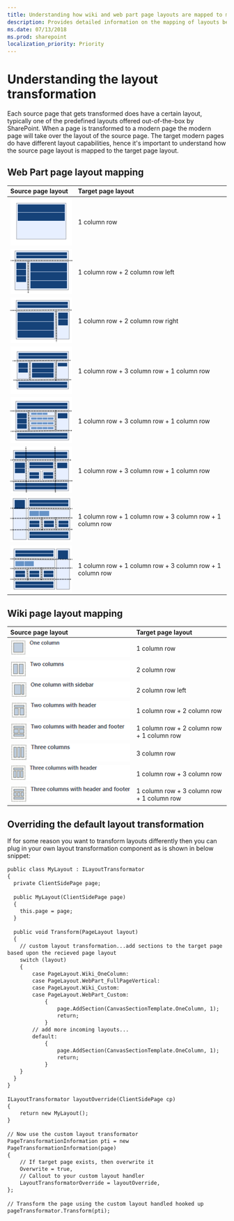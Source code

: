 ```yaml
---
title: Understanding how wiki and web part page layouts are mapped to modern page layouts
description: Provides detailed information on the mapping of layouts between source pages and target modern client side pages
ms.date: 07/13/2018
ms.prod: sharepoint
localization_priority: Priority
---
```


# Understanding the layout transformation

Each source page that gets transformed does have a certain layout, typically one of the predefined layouts offered out-of-the-box by SharePoint. When a page is transformed to a modern page the modern page will take over the layout of the source page. The target modern pages do have different layout capabilities, hence it's important to understand how the source page layout is mapped to the target page layout.

## Web Part page layout mapping

Source page layout|Target page layout
:-----|:----------
![full page](media/modernize/layout_wp_fullpage.png)|1 column row
![header, left column, body](media/modernize/layout_wp_h2cleft.png)|1 column row + 2 column row left
![header, right column body](media/modernize/layout_wp_h2cright.png)|1 column row + 2 column row right
![header, footer, 3 columns](media/modernize/layout_wp_hf3c.png)|1 column row + 3 column row + 1 column row
![header, footer, 3 columns, 4 rows](media/modernize/layout_wp_hf4rtoprow.png)|1 column row + 3 column row + 1 column row
![header, footer, 4 columns](media/modernize/layout_wp_hf4ctoprow.png)|1 column row + 3 column row + 1 column row
![left column, header, footer, top row](media/modernize/layout_wp_hf3ctoprowleft.png)|1 column row + 1 column row + 3 column row + 1 column row
![right column, header, footer, top row](media/modernize/layout_wp_hf3ctoprowright.png)|1 column row + 1 column row + 3 column row + 1 column row

## Wiki page layout mapping

Source page layout|Target page layout
:-----|:----------
![full page](media/modernize/layout_wiki_1c.png)|1 column row
![2 columns](media/modernize/layout_wiki_2c.png)|2 column row
![2 columns left](media/modernize/layout_wiki_2cleft.png)|2 column row left
![header, 2 columns](media/modernize/layout_wiki_h2c.png)|1 column row + 2 column row
![header, 2 columns, footer](media/modernize/layout_wiki_hf2c.png)|1 column row + 2 column row + 1 column row
![3 columns](media/modernize/layout_wiki_3c.png)|3 column row
![header, 3 columns](media/modernize/layout_wiki_h3c.png)|1 column row + 3 column row
![header, 3 columns, footer](media/modernize/layout_wiki_hf3c.png)|1 column row + 3 column row + 1 column row

## Overriding the default layout transformation

If for some reason you want to transform layouts differently then you can plug in your own layout transformation component as is shown in below snippet:

```Csharp
public class MyLayout : ILayoutTransformator
{
  private ClientSidePage page;

  public MyLayout(ClientSidePage page)
  {
    this.page = page;
  }

  public void Transform(PageLayout layout)
  {
    // custom layout transformation...add sections to the target page based upon the recieved page layout
    switch (layout)
    {
        case PageLayout.Wiki_OneColumn:
        case PageLayout.WebPart_FullPageVertical:
        case PageLayout.Wiki_Custom:
        case PageLayout.WebPart_Custom:
            {
                page.AddSection(CanvasSectionTemplate.OneColumn, 1);
                return;
            }
        // add more incoming layouts...
        default:
            {
                page.AddSection(CanvasSectionTemplate.OneColumn, 1);
                return;
            }
    }
  }
}

ILayoutTransformator layoutOverride(ClientSidePage cp)
{
    return new MyLayout();
}

// Now use the custom layout transformator
PageTransformationInformation pti = new PageTransformationInformation(page)
{
    // If target page exists, then overwrite it
    Overwrite = true,
    // Callout to your custom layout handler
    LayoutTransformatorOverride = layoutOverride,
};

// Transform the page using the custom layout handled hooked up
pageTransformator.Transform(pti);

```
